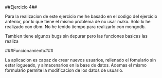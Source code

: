 ##Ejercicio 4##

Para la realizacion de este ejercicio me he basado en el codigo del ejercicio anterior, por lo que tiene el mismo problema
de no usar mako. Solo lo he realizado con dbm. No he tenido tiempo para realizarlo con mongodb.

Tambien tiene algunos bugs sin depurar pero las funciones basicas las realiza

###Funcionamiento###

La aplicacion es capaz de crear nuevos usuarios, rellenado el fomulario sin estar logueado, y almacenarlos en la base de 
datos. Ademas el mismo formulario permite la modificacion de los datos de usuario. 
